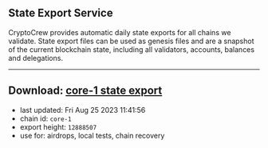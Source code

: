 ## State Export Service
CryptoCrew provides automatic daily state exports for all chains we validate. State export files can be used as genesis files and are a snapshot of the current blockchain state, including all validators, accounts, balances and delegations.

---
**Download: [core-1 state export](https://dl.ccvalidators.com/SERVICE/persistence/core-1_export_12888507.json)**
---

- last updated: Fri Aug 25 2023 11:41:56
- chain id: `core-1`
- export height: `12888507`
- use for: airdrops, local tests, chain recovery
